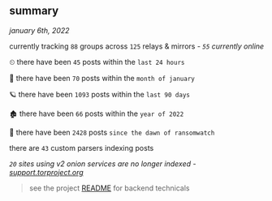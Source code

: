 
## summary
_january 6th, 2022_

currently tracking `88` groups across `125` relays & mirrors - _`55` currently online_

⏲ there have been `45` posts within the `last 24 hours`

🦈 there have been `70` posts within the `month of january`

🪐 there have been `1093` posts within the `last 90 days`

🏚 there have been `66` posts within the `year of 2022`

🦕 there have been `2428` posts `since the dawn of ransomwatch`

there are `43` custom parsers indexing posts

_`20` sites using v2 onion services are no longer indexed - [support.torproject.org](https://support.torproject.org/onionservices/v2-deprecation/)_

> see the project [README](https://github.com/thetanz/ransomwatch#ransomwatch--) for backend technicals
